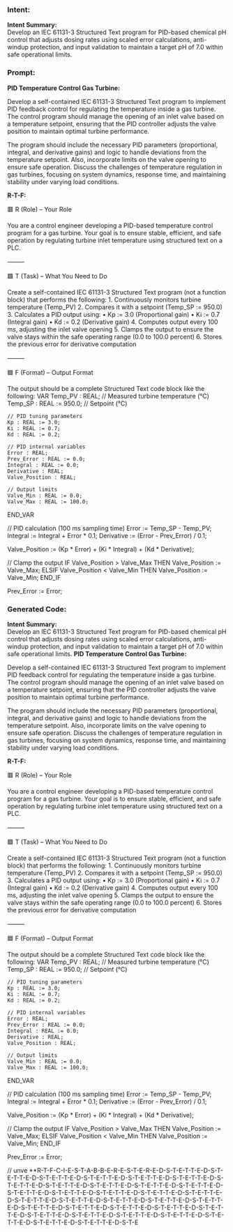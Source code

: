 ### Intent:
**Intent Summary:**  
Develop an IEC 61131-3 Structured Text program for PID-based chemical pH control that adjusts dosing rates using scaled error calculations, anti-windup protection, and input validation to maintain a target pH of 7.0 within safe operational limits.

### Prompt:
**PID Temperature Control Gas Turbine:**

Develop a self-contained IEC 61131-3 Structured Text program to implement PID feedback control for regulating the temperature inside a gas turbine. The control program should manage the opening of an inlet valve based on a temperature setpoint, ensuring that the PID controller adjusts the valve position to maintain optimal turbine performance.

The program should include the necessary PID parameters (proportional, integral, and derivative gains) and logic to handle deviations from the temperature setpoint. Also, incorporate limits on the valve opening to ensure safe operation. Discuss the challenges of temperature regulation in gas turbines, focusing on system dynamics, response time, and maintaining stability under varying load conditions.

**R-T-F:**

🟥 R (Role) – Your Role

You are a control engineer developing a PID-based temperature control program for a gas turbine. Your goal is to ensure stable, efficient, and safe operation by regulating turbine inlet temperature using structured text on a PLC.

⸻

🟩 T (Task) – What You Need to Do

Create a self-contained IEC 61131-3 Structured Text program (not a function block) that performs the following:
	1.	Continuously monitors turbine temperature (Temp_PV)
	2.	Compares it with a setpoint (Temp_SP := 950.0)
	3.	Calculates a PID output using:
	•	Kp := 3.0 (Proportional gain)
	•	Ki := 0.7 (Integral gain)
	•	Kd := 0.2 (Derivative gain)
	4.	Computes output every 100 ms, adjusting the inlet valve opening
	5.	Clamps the output to ensure the valve stays within the safe operating range (0.0 to 100.0 percent)
	6.	Stores the previous error for derivative computation

⸻

🟦 F (Format) – Output Format

The output should be a complete Structured Text code block like the following:
VAR
    Temp_PV : REAL;                    // Measured turbine temperature (°C)
    Temp_SP : REAL := 950.0;           // Setpoint (°C)

    // PID tuning parameters
    Kp : REAL := 3.0;
    Ki : REAL := 0.7;
    Kd : REAL := 0.2;

    // PID internal variables
    Error : REAL;
    Prev_Error : REAL := 0.0;
    Integral : REAL := 0.0;
    Derivative : REAL;
    Valve_Position : REAL;

    // Output limits
    Valve_Min : REAL := 0.0;
    Valve_Max : REAL := 100.0;
END_VAR

// PID calculation (100 ms sampling time)
Error := Temp_SP - Temp_PV;
Integral := Integral + Error * 0.1;
Derivative := (Error - Prev_Error) / 0.1;

Valve_Position := (Kp * Error) + (Ki * Integral) + (Kd * Derivative);

// Clamp the output
IF Valve_Position > Valve_Max THEN
    Valve_Position := Valve_Max;
ELSIF Valve_Position < Valve_Min THEN
    Valve_Position := Valve_Min;
END_IF

Prev_Error := Error;

### Generated Code:
**Intent Summary:**  
Develop an IEC 61131-3 Structured Text program for PID-based chemical pH control that adjusts dosing rates using scaled error calculations, anti-windup protection, and input validation to maintain a target pH of 7.0 within safe operational limits.
**PID Temperature Control Gas Turbine:**

Develop a self-contained IEC 61131-3 Structured Text program to implement PID feedback control for regulating the temperature inside a gas turbine. The control program should manage the opening of an inlet valve based on a temperature setpoint, ensuring that the PID controller adjusts the valve position to maintain optimal turbine performance.

The program should include the necessary PID parameters (proportional, integral, and derivative gains) and logic to handle deviations from the temperature setpoint. Also, incorporate limits on the valve opening to ensure safe operation. Discuss the challenges of temperature regulation in gas turbines, focusing on system dynamics, response time, and maintaining stability under varying load conditions.

**R-T-F:**

🟥 R (Role) – Your Role

You are a control engineer developing a PID-based temperature control program for a gas turbine. Your goal is to ensure stable, efficient, and safe operation by regulating turbine inlet temperature using structured text on a PLC.

⸻

🟩 T (Task) – What You Need to Do

Create a self-contained IEC 61131-3 Structured Text program (not a function block) that performs the following:
	1.	Continuously monitors turbine temperature (Temp_PV)
	2.	Compares it with a setpoint (Temp_SP := 950.0)
	3.	Calculates a PID output using:
	•	Kp := 3.0 (Proportional gain)
	•	Ki := 0.7 (Integral gain)
	•	Kd := 0.2 (Derivative gain)
	4.	Computes output every 100 ms, adjusting the inlet valve opening
	5.	Clamps the output to ensure the valve stays within the safe operating range (0.0 to 100.0 percent)
	6.	Stores the previous error for derivative computation

⸻

🟦 F (Format) – Output Format

The output should be a complete Structured Text code block like the following:
VAR
    Temp_PV : REAL;                    // Measured turbine temperature (°C)
    Temp_SP : REAL := 950.0;           // Setpoint (°C)

    // PID tuning parameters
    Kp : REAL := 3.0;
    Ki : REAL := 0.7;
    Kd : REAL := 0.2;

    // PID internal variables
    Error : REAL;
    Prev_Error : REAL := 0.0;
    Integral : REAL := 0.0;
    Derivative : REAL;
    Valve_Position : REAL;

    // Output limits
    Valve_Min : REAL := 0.0;
    Valve_Max : REAL := 100.0;
END_VAR

// PID calculation (100 ms sampling time)
Error := Temp_SP - Temp_PV;
Integral := Integral + Error * 0.1;
Derivative := (Error - Prev_Error) / 0.1;

Valve_Position := (Kp * Error) + (Ki * Integral) + (Kd * Derivative);

// Clamp the output
IF Valve_Position > Valve_Max THEN
    Valve_Position := Valve_Max;
ELSIF Valve_Position < Valve_Min THEN
    Valve_Position := Valve_Min;
END_IF

Prev_Error := Error;

// unve
**R-T-F-C-I-E-S-T-A-B-B-E-R-E-S-T-E-R-E-D-S-T-E-T-T-E-D-S-T-E-T-T-E-D-S-T-E-T-T-E-D-S-T-E-T-T-E-D-S-T-E-T-T-E-D-S-T-E-T-T-E-D-S-T-E-T-T-E-D-S-T-E-T-T-E-D-S-T-E-T-T-E-D-S-T-E-T-T-E-D-S-T-E-T-T-E-D-S-T-E-T-T-E-D-S-T-E-T-T-E-D-S-T-E-T-T-E-D-S-T-E-T-T-E-D-S-T-E-T-T-E-D-S-T-E-T-T-E-D-S-T-E-T-T-E-D-S-T-E-T-T-E-D-S-T-E-T-T-E-D-S-T-E-T-T-E-D-S-T-E-T-T-E-D-S-T-E-T-T-E-D-S-T-E-T-T-E-D-S-T-E-T-T-E-D-S-T-E-T-T-E-D-S-T-E-T-T-E-D-S-T-E-T-T-E-D-S-T-E-T-T-E-D-S-T-E-T-T-E-D-S-T-E-T-T-E-D-S-T-E-T-T-E-D-S-T-E-T-T-E-D-S-T-E
